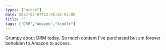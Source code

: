 ```yaml
---
types: ["micro"]
date: 2022-02-07T12:40:02-05:00
title: ""
tags: ["DRM","Amazon","Kindle"]
---
```

Grumpy about DRM today. So much content I've purchased but am forever beholden to Amazon to access.
